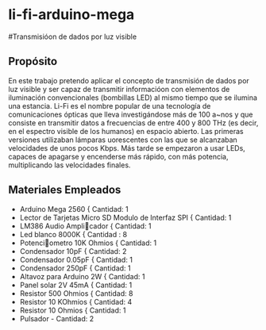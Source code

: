 # li-fi-arduino-mega
#Transmisióon de dados por luz visible
## Propósito
En este trabajo pretendo aplicar el concepto de transmisión de dados por luz
visible y ser capaz de transmitir informacióon con elementos de iluminación convencionales
(bombillas LED) al mismo tiempo que se ilumina una estancia.
Li-Fi es el nombre popular de una tecnología de comunicaciones ópticas que lleva
investigándose más de 100 a~nos y que consiste en transmitir datos a frecuencias
de entre 400 y 800 THz (es decir, en el espectro visible de los humanos) en espacio
abierto.
Las primeras versiones utilizaban lámparas 
uorescentes con las que se alcanzaban
velocidades de unos pocos Kbps. Más tarde se empezaron a usar LEDs, capaces de
apagarse y encenderse más rápido, con más potencia, multiplicando las velocidades
finales. 
## Materiales Empleados
- Arduino Mega 2560 { Cantidad: 1
- Lector de Tarjetas Micro SD Modulo de Interfaz SPI { Cantidad: 1
- LM386 Audio Amplicador { Cantidad: 1
- Led blanco 8000K { Cantidad : 8
- Potenciometro 10K Ohmios { Cantidad: 1
- Condensador 10pF { Cantidad: 2
- Condensador 0.05pF { Cantidad: 1
- Condensador 250pF { Cantidad: 1
- Altavoz para Arduino 2W { Cantidad: 1
- Panel solar 2V 45mA { Cantidad: 1
- Resistor 500 Ohmios { Cantidad: 8
- Resistor 10 KOhmios { Cantidad: 4
- Resistor 10 Ohmios { Cantidad: 1
- Pulsador - Cantidad: 2
